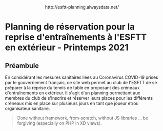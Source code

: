 <p align="center">http://esftt-planning.alwaysdata.net/</p>

# Planning de réservation pour la reprise d'entraînements à l'ESFTT en extérieur - Printemps 2021

## Préambule

En considérant les mesures sanitaires liées au Coronavirus COVID-19 prises par le gouvernement français, ce site web permet au club de l'ESFTT de se préparer à la reprise du tennis de table en proposant des créneaux d'entraînements en extérieur. Il s'agit d'un planning permettant aux membres du club de s'inscrire et réserver leurs places pour les différents créneaux mis en place sur plusieurs jours en tant que joueur et/ou organisateur sanitaire.

>Done without framework, from-scratch, without JS libraries ... be forgiving (especially on PHP in XD views).
